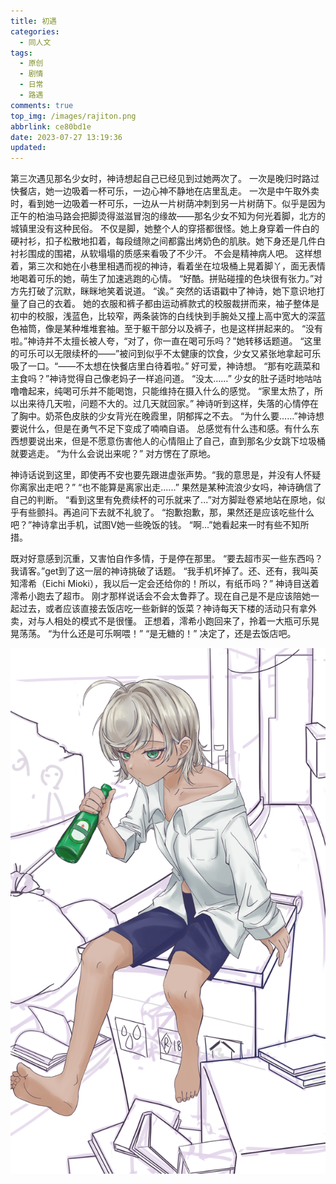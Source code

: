 ```yaml
---
title: 初遇
categories:
  - 同人文
tags:
  - 原创
  - 剧情
  - 日常
  - 路遇
comments: true
top_img: /images/rajiton.png
abbrlink: ce80bd1e
date: 2023-07-27 13:19:36
updated:
---
```

第三次遇见那名少女时，神诗想起自己已经见到过她两次了。
一次是晚归时路过快餐店，她一边吸着一杯可乐，一边心神不静地在店里乱走。
一次是中午取外卖时，看到她一边吸着一杯可乐，一边从一片树荫冲刺到另一片树荫下。似乎是因为正午的柏油马路会把脚烫得滋滋冒泡的缘故——那名少女不知为何光着脚，北方的城镇里没有这种民俗。
不仅是脚，她整个人的穿搭都很怪。她上身穿着一件白的硬衬衫，扣子松散地扣着，每段缝隙之间都露出烤奶色的肌肤。她下身还是几件白衬衫围成的围裙，从软塌塌的质感来看吸了不少汗。
不会是精神病人吧。
这样想着，第三次和她在小巷里相遇而视的神诗，看着坐在垃圾桶上晃着脚丫，面无表情地喝着可乐的她，萌生了加速逃跑的心情。
“好酷。拼贴碰撞的色块很有张力。”对方先打破了沉默，眯眯地笑着说道。
“诶。”
突然的话语戳中了神诗，她下意识地打量了自己的衣着。
她的衣服和裤子都由运动裤款式的校服裁拼而来，袖子整体是初中的校服，浅蓝色，比较窄，两条装饰的白线快到手腕处又撞上高中宽大的深蓝色袖筒，像是某种堆堆套袖。至于躯干部分以及裤子，也是这样拼起来的。
“没有啦。”神诗并不太擅长被人夸，“对了，你一直在喝可乐吗？”她转移话题道。
“这里的可乐可以无限续杯的——”被问到似乎不太健康的饮食，少女又紧张地拿起可乐吸了一口。“——不太想在快餐店里白待着啦。”
好可爱，神诗想。
“那有吃蔬菜和主食吗？”神诗觉得自己像老妈子一样追问道。
“没太……”
少女的肚子适时地咕咕噜噜起来，纯喝可乐并不能喝饱，只能维持在摄入什么的感觉。
“家里太热了，所以出来待几天啦，问题不大的。过几天就回家。”
神诗听到这样，失落的心情停在了胸中。奶茶色皮肤的少女背光在晚霞里，阴郁挥之不去。
“为什么要……”神诗想要说什么，但是在勇气不足下变成了喃喃自语。
总感觉有什么违和感。有什么东西想要说出来，但是不愿意伤害他人的心情阻止了自己，直到那名少女跳下垃圾桶就要逃走。
“为什么会说出来呢？”
对方愣在了原地。

神诗话说到这里，即使再不安也要先跟进虚张声势。“我的意思是，并没有人怀疑你离家出走吧？”
“也不能算是离家出走......”
果然是某种流浪少女吗，神诗确信了自己的判断。
 “看到这里有免费续杯的可乐就来了...”对方脚趾卷紧地站在原地，似乎有些颤抖。再追问下去就不礼貌了。
“抱歉抱歉，那，果然还是应该吃些什么吧？”神诗拿出手机，试图V她一些晚饭的钱。
“啊...”她看起来一时有些不知所措。

既对好意感到沉重，又害怕自作多情，于是停在那里。
“要去超市买一些东西吗？我请客。”get到了这一层的神诗挑破了话题。
“我手机坏掉了。还、还有，我叫英知澪希（Eichi Mioki），我以后一定会还给你的！所以，有纸币吗？”
神诗目送着澪希小跑去了超市。
刚才那样说话会不会太鲁莽了。现在自己是不是应该陪她一起过去，或者应该直接去饭店吃一些新鲜的饭菜？神诗每天下楼的活动只有拿外卖，对与人相处的模式不是很懂。
正想着，澪希小跑回来了，拎着一大瓶可乐晃晃荡荡。
“为什么还是可乐啊喂！”
“是无糖的！”
决定了，还是去饭店吧。

![](/images/oc/街头澪希-人物版.png "坐在垃圾桶上的澪希（画师：阡伊）")